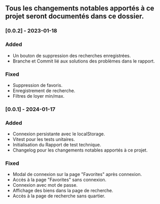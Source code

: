 ## Tous les changements notables apportés à ce projet seront documentés dans ce dossier.

### [0.0.2] - 2023-01-18

### Added

- Un bouton de suppression des recherches enregistrées.
- Branche et Commit lié aux solutions des problèmes dans le rapport.

### Fixed

- Suppression de favoris.
- Enregistrement de recherche.
- Filtres de loyer min/max.

### [0.0.1] - 2024-01-17

### Added

- Connexion persistante avec le localStorage.
- Vitest pour les tests unitaires.
- Initialisation du Rapport de test technique.
- Changelog pour les changements notables apportés à ce projet.

### Fixed

- Modal de connexion sur la page "Favorites" après connexion.
- Accès à la page "Favorites" sans connexion.
- Connexion avec mot de passe.
- Affichage des biens dans la page de recherche.
- Accès à la page de recherche sans quartier.
